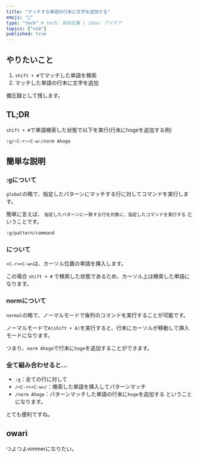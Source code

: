 ```yaml
---
title: "マッチする単語の行末に文字を追加する"
emoji: "🐥"
type: "tech" # tech: 技術記事 / idea: アイデア
topics: ["vim"]
published: true
---
```


## やりたいこと
1. `shift + #`でマッチした単語を検索
2. マッチした単語の行末に文字を追加

備忘録として残します。

## TL;DR
`shift + #`で単語検索した状態で以下を実行(行末にhogeを追加する例)

```bash
:g/<C-r><C-w>/norm Ahoge
```

## 簡単な説明

### :gについて
`global`の略で、指定したパターンにマッチする行に対してコマンドを実行します。

簡単に言えば、 `指定したパターンに一致する行を対象に、指定したコマンドを実行する` ということです。

```bash
:g/pattern/command
```

### <C-r><C-w>について
`<C-r><C-w>`は、カーソル位置の単語を挿入します。

この場合 `shift + #` で検索した状態であるため、カーソル上は検索した単語になります。

### normについて
`normal`の略で、ノーマルモードで後列のコマンドを実行することが可能です。

ノーマルモードで`A(shift + A)`を実行すると、行末にカーソルが移動して挿入モードになります。

つまり、`norm Ahoge`で行末に`hoge`を追加することができます。


### 全て組み合わせると...
- `:g`：全ての行に対して
- `/<C-r><C-w>/`：検索した単語を挿入してパターンマッチ
- `/norm Ahoge`：パターンマッチした単語の行末に`hoge`を追加する
ということになります。

とても便利ですね。


## owari

つよつよvimmerになりたい。
